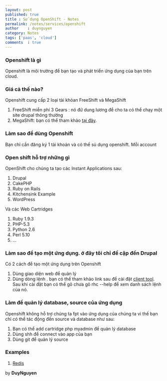 ```yaml
---
layout: post
published: true
title : Sử dụng OpenShift - Notes
permalink: /notes/services/openshift
author    : duynguyen
category: Notes
tags: ['paas', 'cloud']
comments  : true
---
```


### Openshift là gì

Openshift là môi trường để bạn tạo và phát triển ứng dụng của bạn trên cloud.

### Giá cả thế nào?

Openshift cung cấp 2 loại tài khỏan FreeShift và MegaShift

1. FreeShift miễn phí 3 Gears : nó đử dung lương để cho ta có thể chạy một site drupal thông thường
2. MegaShift: bạn có thể tham khảo [tại đây](https://openshift.redhat.com/community/developers/pricing).

### Làm sao để dùng Openshift

Bạn chỉ cần đăng ký 1 tài khoản và có thể sủ dụng openshift. Mỗi account 

### Open shift hỗ trợ những gì

OpenShift cho chúng ta tạo các Instant Applications sau:

1. Drupal
1. CakePHP
1. Ruby on Rails
1. Kitchensink Example
1. WordPress

Và các Web Cartridges

1. Ruby 1.9.3
1. PHP-5.3
1. Python 2.6
1. Perl 5.10
1. …

### Làm sao để tạo một ứng dụng. ở đây tôi chỉ đề cập đến Drupal

Có 2 cách để tạo một ứng dụng trên Openshift

1. Dùng giao diện web để quản lý
1. Dùng dòng lệnh . bạn có thể tham khảo link sau để cài đặt [client tool](https://openshift.redhat.com/community/get-started). Sau khi cài đặt bạn có thể gõ chưa gõ rhc --help để xem danh sách lệnh của nó.

### Làm để quản lý database, source của ứng dụng

Openshift không hỗ trợ chúng ta fpt vào ứng dụng của chúng ta vì thế bạn chỉ có thể tác động đến source và database như sau:

1. Bạn có thể add cartridge php myadmin để quản lý database
1. Dùng shh để connect vào app của bạn
1. Dùng git để quản lý source

### Examples

1. [Redis](https://github.com/openshift/redis-openshift-example)

by **DuyNguyen**